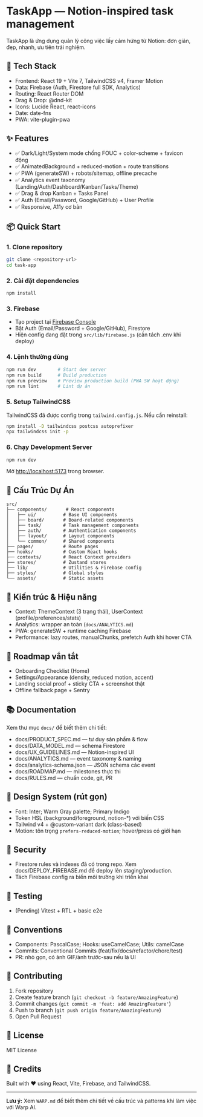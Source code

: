 # TaskApp — Notion-inspired task management

TaskApp là ứng dụng quản lý công việc lấy cảm hứng từ Notion: đơn giản, đẹp, nhanh, ưu tiên trải nghiệm.

## 🚀 Tech Stack

- Frontend: React 19 + Vite 7, TailwindCSS v4, Framer Motion
- Data: Firebase (Auth, Firestore full SDK, Analytics)
- Routing: React Router DOM
- Drag & Drop: @dnd-kit
- Icons: Lucide React, react-icons
- Date: date-fns
- PWA: vite-plugin-pwa

## ✨ Features

- ✅ Dark/Light/System mode chống FOUC + color-scheme + favicon động
- ✅ AnimatedBackground + reduced-motion + route transitions
- ✅ PWA (generateSW) + robots/sitemap, offline precache
- ✅ Analytics event taxonomy (Landing/Auth/Dashboard/Kanban/Tasks/Theme)
- ✅ Drag & drop Kanban + Tasks Panel
- ✅ Auth (Email/Password, Google/GitHub) + User Profile
- ✅ Responsive, A11y cơ bản

## 📦 Quick Start

### 1. Clone repository

```bash
git clone <repository-url>
cd task-app
```

### 2. Cài đặt dependencies

```bash
npm install
```

### 3. Firebase

- Tạo project tại [Firebase Console](https://console.firebase.google.com/)
- Bật Auth (Email/Password + Google/GitHub), Firestore
- Hiện config đang đặt trong `src/lib/firebase.js` (cần tách .env khi deploy)

### 4. Lệnh thường dùng

```bash
npm run dev        # Start dev server
npm run build      # Build production
npm run preview    # Preview production build (PWA SW hoạt động)
npm run lint       # Lint dự án
```

### 5. Setup TailwindCSS

TailwindCSS đã được config trong `tailwind.config.js`. Nếu cần reinstall:

```bash
npm install -D tailwindcss postcss autoprefixer
npx tailwindcss init -p
```

### 6. Chạy Development Server

```bash
npm run dev
```

Mở [http://localhost:5173](http://localhost:5173) trong browser.

## 📂 Cấu Trúc Dự Án

```
src/
├── components/       # React components
│   ├── ui/          # Base UI components
│   ├── board/       # Board-related components
│   ├── task/        # Task management components
│   ├── auth/        # Authentication components
│   ├── layout/      # Layout components
│   └── common/      # Shared components
├── pages/           # Route pages
├── hooks/           # Custom React hooks
├── contexts/        # React Context providers
├── stores/          # Zustand stores
├── lib/             # Utilities & Firebase config
├── styles/          # Global styles
└── assets/          # Static assets
```

## 🧱 Kiến trúc & Hiệu năng
- Context: ThemeContext (3 trạng thái), UserContext (profile/preferences/stats)
- Analytics: wrapper an toàn (`docs/ANALYTICS.md`)
- PWA: generateSW + runtime caching Firebase
- Performance: lazy routes, manualChunks, prefetch Auth khi hover CTA

## 🔭 Roadmap vắn tắt
- Onboarding Checklist (Home)
- Settings/Appearance (density, reduced motion, accent)
- Landing social proof + sticky CTA + screenshot thật
- Offline fallback page + Sentry

## 📚 Documentation

Xem thư mục `docs/` để biết thêm chi tiết:

- docs/PRODUCT_SPEC.md — tư duy sản phẩm & flow
- docs/DATA_MODEL.md — schema Firestore
- docs/UX_GUIDELINES.md — Notion-inspired UI
- docs/ANALYTICS.md — event taxonomy & naming
- docs/analytics-schema.json — JSON schema các event
- docs/ROADMAP.md — milestones thực thi
- docs/RULES.md — chuẩn code, git, PR

## 🎨 Design System (rút gọn)
- Font: Inter; Warm Gray palette; Primary Indigo
- Token HSL (background/foreground, notion-*) với biến CSS
- Tailwind v4 + @custom-variant dark (class-based)
- Motion: tôn trọng `prefers-reduced-motion`; hover/press có giới hạn

## 🔐 Security
- Firestore rules và indexes đã có trong repo. Xem docs/DEPLOY_FIREBASE.md để deploy lên staging/production.
- Tách Firebase config ra biến môi trường khi triển khai

## 🧪 Testing
- (Pending) Vitest + RTL + basic e2e

## 📝 Conventions
- Components: PascalCase; Hooks: useCamelCase; Utils: camelCase
- Commits: Conventional Commits (feat/fix/docs/refactor/chore/test)
- PR: nhỏ gọn, có ảnh GIF/ảnh trước-sau nếu là UI

## 🤝 Contributing

1. Fork repository
2. Create feature branch (`git checkout -b feature/AmazingFeature`)
3. Commit changes (`git commit -m 'feat: add AmazingFeature'`)
4. Push to branch (`git push origin feature/AmazingFeature`)
5. Open Pull Request

## 📄 License

MIT License

## 🙏 Credits

Built with ❤️ using React, Vite, Firebase, and TailwindCSS.

---

**Lưu ý:** Xem `WARP.md` để biết thêm chi tiết về cấu trúc và patterns khi làm việc với Warp AI.
